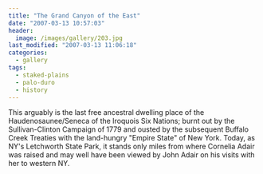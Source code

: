 ```yaml
---
title: "The Grand Canyon of the East"
date: "2007-03-13 10:57:03"
header:
  image: /images/gallery/203.jpg
last_modified: "2007-03-13 11:06:18"
categories:
  - gallery
tags:
  - staked-plains
  - palo-duro
  - history  
---
```


This arguably is the last free ancestral dwelling place of the Haudenosaunee/Seneca of the Iroquois Six Nations; burnt out by the Sullivan-Clinton Campaign of 1779 and ousted by the subsequent Buffalo Creek Treaties with the land-hungry "Empire State" of New York. Today, as NY's Letchworth State Park, it stands only miles from where Cornelia Adair was raised and may well have been viewed by John Adair on his visits with her to western NY.
